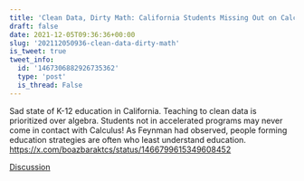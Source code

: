 ```yaml
---
title: 'Clean Data, Dirty Math: California Students Missing Out on Calculus'
draft: false
date: 2021-12-05T09:36:36+00:00
slug: '202112050936-clean-data-dirty-math'
is_tweet: true
tweet_info:
  id: '1467306882926735362'
  type: 'post'
  is_thread: False
---
```




Sad state of K-12 education in California. Teaching to clean data is prioritized over algebra. Students not in accelerated programs may never come in contact with Calculus! As Feynman had observed, people forming education strategies are often who least understand education. <https://x.com/boazbaraktcs/status/1466799615349608452>

[Discussion](https://x.com/sytelus/status/1467306882926735362)
